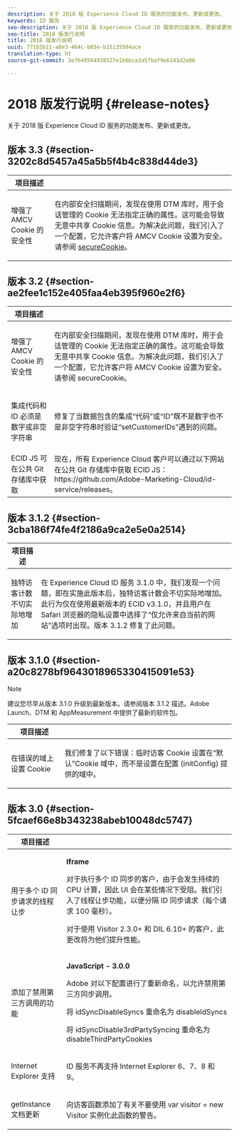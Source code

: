 ```yaml
---
description: 关于 2018 版 Experience Cloud ID 服务的功能发布、更新或更改。
keywords: ID 服务
seo-description: 关于 2018 版 Experience Cloud ID 服务的功能发布、更新或更改。
seo-title: 2018 版发行说明
title: 2018 版发行说明
uuid: 771b5b11-a8e3-464c-b65e-b15135584ace
translation-type: ht
source-git-commit: 3e7b49564938527e1b6bca3a5fbaf9eb141d2e06

---
```



# 2018 版发行说明 {#release-notes}

关于 2018 版 Experience Cloud ID 服务的功能发布、更新或更改。

## 版本 3.3 {#section-3202c8d5457a45a5b5f4b4c838d44de3}

<table id="table_201417BD540E4EE69911AABE9BF77509"> 
 <thead> 
  <tr> 
   <th colname="col1" class="entry"> 项目描述 </th> 
   <th colname="col2" class="entry"> </th> 
  </tr>
 </thead>
 <tbody> 
  <tr> 
   <td colname="col1"> <p>增强了 AMCV Cookie 的安全性 </p> </td> 
   <td colname="col2"> <p>在内部安全扫描期间，发现在使用 DTM 库时，用于会话管理的 Cookie 无法指定正确的属性。这可能会导致无意中共享 Cookie 信息。为解决此问题，我们引入了一个配置，它允许客户将 AMCV Cookie 设置为安全。请参阅 <a href="/help/library/function-vars/securecookie.md" format="https" scope="external">secureCookie</a>。 </p> </td> 
  </tr> 
 </tbody> 
</table>

## 版本 3.2 {#section-ae2fee1c152e405faa4eb395f960e2f6}

<table id="table_6546F5C74E4742E4B5E9793BCEAB66FA"> 
 <thead> 
  <tr> 
   <th colname="col1" class="entry"> 项目描述 </th> 
   <th colname="col2" class="entry"> </th> 
  </tr>
 </thead>
 <tbody> 
  <tr> 
   <td colname="col1"> <p>增强了 AMCV Cookie 的安全性 </p> </td> 
   <td colname="col2"> <p>在内部安全扫描期间，发现在使用 DTM 库时，用于会话管理的 Cookie 无法指定正确的属性。这可能会导致无意中共享 Cookie 信息。为解决此问题，我们引入了一个配置，它允许客户将 AMCV Cookie 设置为安全。请参阅 secureCookie。 </p> </td> 
  </tr> 
  <tr> 
   <td colname="col1"> <p>集成代码和 ID 必须是数字或非空字符串 </p> </td> 
   <td colname="col2"> <p>修复了当数据包含的集成“代码”或“ID”既不是数字也不是非空字符串时验证“setCustomerIDs”遇到的问题。 </p> </td> 
  </tr> 
  <tr> 
   <td colname="col1"> ECID JS 可在公共 Git 存储库中获取 </td> 
   <td colname="col2"> 现在，所有 Experience Cloud 客户可以通过以下网站在公共 Git 存储库中获取 ECID JS：https://github.com/Adobe-Marketing-Cloud/id-service/releases。 </td> 
  </tr> 
 </tbody> 
</table>

## 版本 3.1.2 {#section-3cba186f74fe4f2186a9ca2e5e0a2514}

<table id="table_9FA4E20C996746A2A4219C9A0F759AD1"> 
 <thead> 
  <tr> 
   <th colname="col1" class="entry"> 项目描述 </th> 
   <th colname="col2" class="entry"> </th> 
  </tr>
 </thead>
 <tbody> 
  <tr> 
   <td colname="col1"> <p>独特访客计数不切实际地增加 </p> </td> 
   <td colname="col2"> <p>在 Experience Cloud ID 服务 3.1.0 中，我们发现一个问题，即在实施此版本后，独特访客计数会不切实际地增加。此行为仅在使用最新版本的 ECID v3.1.0，并且用户在 Safari 浏览器的隐私设置中选择了“仅允许来自当前的网站”选项时出现。版本 3.1.2 修复了此问题。 </p> </td> 
  </tr> 
 </tbody> 
</table>

## 版本 3.1.0 {#section-a20c8278bf9643018965330415091e53}

>[!NOTE]
>
>建议您尽早从版本 3.1.0 升级到最新版本。请参阅版本 3.1.2 描述。Adobe Launch、DTM 和 AppMeasurement 中提供了最新的软件包。

<table id="table_512039AFC4D34038B8F116B71EEEE7F6"> 
 <thead> 
  <tr> 
   <th colname="col1" class="entry"> 项目描述 </th> 
   <th colname="col2" class="entry"> </th> 
  </tr>
 </thead>
 <tbody> 
  <tr> 
   <td colname="col1"> <p>在错误的域上设置 Cookie </p> </td> 
   <td colname="col2"> <p>我们修复了以下错误：临时访客 Cookie 设置在“默认”Cookie 域中，而不是设置在配置 (initConfig) 提供的域中。 </p> </td> 
  </tr> 
 </tbody> 
</table>

## 版本 3.0 {#section-5fcaef66e8b343238abeb10048dc5747}

<table id="table_7E9224D6CC924A2DB5119171C9DC5443"> 
 <thead> 
  <tr> 
   <th colname="col1" class="entry"> 项目描述 </th> 
   <th colname="col2" class="entry"> </th> 
  </tr>
 </thead>
 <tbody> 
  <tr> 
   <td colname="col1"> <p>用于多个 ID 同步请求的线程让步 </p> </td> 
   <td colname="col2"> <p><b>Iframe</b> </p> <p>对于执行多个 ID 同步的客户，由于会发生持续的 CPU 计算，因此 UI 会在某些情况下受阻。我们引入了线程让步功能，以便分隔 ID 同步请求（每个请求 100 毫秒）。 </p> <p>对于使用 Visitor 2.3.0+ 和 DIL 6.10+ 的客户，此更改将为他们提升性能。 </p> </td> 
  </tr> 
  <tr> 
   <td colname="col1"> 添加了禁用第三方调用的功能 </td> 
   <td colname="col2"> <p><b>JavaScript - 3.0.0</b> </p> <p>Adobe 对以下配置进行了重新命名，以允许禁用第三方同步调用。 </p> <p>将 idSyncDisableSyncs 重命名为 disableIdSyncs </p> <p>将 idSyncDisable3rdPartySyncing 重命名为 disableThirdPartyCookies </p> </td> 
  </tr> 
  <tr> 
   <td colname="col1"> <p>Internet Explorer 支持 </p> </td> 
   <td colname="col2"> <p>ID 服务不再支持 Internet Explorer 6、7、8 和 9。 </p> </td> 
  </tr> 
  <tr> 
   <td colname="col1"> <p>getInstance 文档更新 </p> </td> 
   <td colname="col2"> <p>向访客函数添加了有关不要使用 var visitor = new Visitor 实例化此函数的警告。 </p> </td> 
  </tr> 
 </tbody> 
</table>

